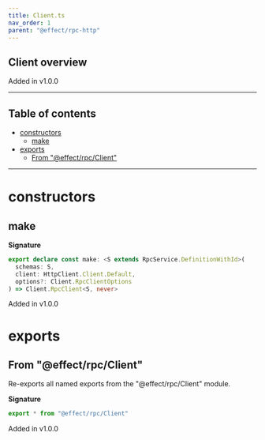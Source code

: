 ```yaml
---
title: Client.ts
nav_order: 1
parent: "@effect/rpc-http"
---
```


## Client overview

Added in v1.0.0

---

<h2 class="text-delta">Table of contents</h2>

- [constructors](#constructors)
  - [make](#make)
- [exports](#exports)
  - [From "@effect/rpc/Client"](#from-effectrpcclient)

---

# constructors

## make

**Signature**

```ts
export declare const make: <S extends RpcService.DefinitionWithId>(
  schemas: S,
  client: HttpClient.Client.Default,
  options?: Client.RpcClientOptions
) => Client.RpcClient<S, never>
```

Added in v1.0.0

# exports

## From "@effect/rpc/Client"

Re-exports all named exports from the "@effect/rpc/Client" module.

**Signature**

```ts
export * from "@effect/rpc/Client"
```

Added in v1.0.0
